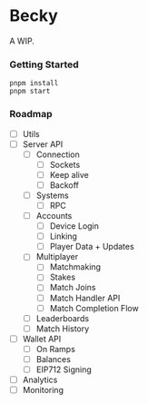 # Becky

A WIP.

### Getting Started

```
pnpm install
pnpm start
```

### Roadmap

- [ ] Utils
- [ ] Server API
  - [ ] Connection
    - [ ] Sockets
    - [ ] Keep alive
    - [ ] Backoff
  - [ ] Systems
    - [ ] RPC
  - [ ] Accounts
    - [ ] Device Login
    - [ ] Linking
    - [ ] Player Data + Updates
  - [ ] Multiplayer
    - [ ] Matchmaking
    - [ ] Stakes
    - [ ] Match Joins
    - [ ] Match Handler API
    - [ ] Match Completion Flow
  - [ ] Leaderboards
  - [ ] Match History
- [ ] Wallet API
  - [ ] On Ramps
  - [ ] Balances
  - [ ] EIP712 Signing
- [ ] Analytics
- [ ] Monitoring
